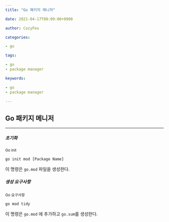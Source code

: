 ```yaml
---
title: "Go 패키지 메니저"

date: 2021-04-17T00:09:00+0900

author: CozyFex

categories:

- go

tags:

- go
- package manager

keywords:

- go
- package manager

---
```

## Go 패키지 메니저
----

##### 초기화

<sub>Go init</sub>

```shell
go init mod [Package Name]
```

이 명령은 `go.mod` 파일을 생성한다.

##### 생성 요구사항

<sub>Go 요구사항</sub>

```shell
go mod tidy
```

이 명령은 `go.mod` 에 추가하고 `go.sum`를 생성한다.



